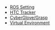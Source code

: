 - [ROS Setting](https://github.com/inmo-jang/ROS_setting/blob/master/ROS_install.md)
- [HTC Tracker](https://github.com/inmo-jang/ROS_setting/blob/master/HTCTracker.md)
- [CyberGlove/Grasp](https://github.com/inmo-jang/ROS_setting/blob/master/CyberGlove.md)
- [Virtual Environment](https://github.com/inmo-jang/setting_yourPC/blob/master/virtualenv.md)
